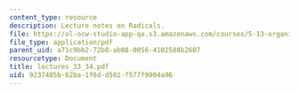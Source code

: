 ```yaml
---
content_type: resource
description: Lecture notes on Radicals.
file: https://ol-ocw-studio-app-qa.s3.amazonaws.com/courses/5-13-organic-chemistry-ii-fall-2006/9237405b62ba1f6dd502f577f9904a96_lectures_33_34.pdf
file_type: application/pdf
parent_uid: a71c9bb2-72b8-ab08-0056-4102588b2607
resourcetype: Document
title: lectures_33_34.pdf
uid: 9237405b-62ba-1f6d-d502-f577f9904a96
---
```

